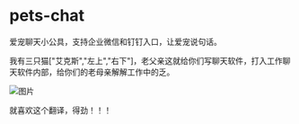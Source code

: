 # pets-chat
爱宠聊天小公具，支持企业微信和钉钉入口，让爱宠说句话。

我有三只猫["艾克斯","左上","右下"]，老父亲这就给你们写聊天软件，打入工作聊天软件内部，给你们的老母亲解解工作中的乏。

![图片](https://user-images.githubusercontent.com/34061108/165892984-8faa2b82-8e0d-4028-a4cf-5ab7b4825110.png)

就喜欢这个翻译，得劲！！！
